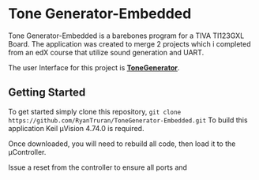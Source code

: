 
# Tone Generator-Embedded

Tone Generator-Embedded is a barebones program for a TIVA TI123GXL Board.  The application was created to merge 2 projects which i completed from an edX course that utilize sound generation and UART.

The user Interface for this project is  **[ToneGenerator](https://github.com/RyanTruran/ToneGenerator)**. 


## Getting Started

To get started simply clone this repository, 
```git clone https://github.com/RyanTruran/ToneGenerator-Embedded.git```
To build this application Keil μVision 4.74.0 is required. 

Once downloaded, you will need to rebuild all code, then load it to the μController.

Issue a reset from the controller to ensure all ports and
<!--stackedit_data:
eyJoaXN0b3J5IjpbLTEwNjg3MzAwOTgsLTc2MjIyNjU3MywtMT
U3NTUzMDAzNCw3MzA5OTgxMTZdfQ==
-->